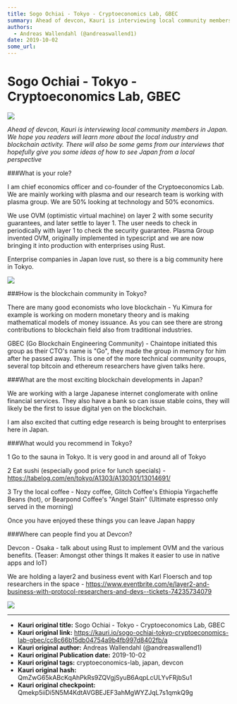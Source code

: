 ```yaml
---
title: Sogo Ochiai - Tokyo - Cryptoeconomics Lab, GBEC
summary: Ahead of devcon, Kauri is interviewing local community members in Japan. We hope you readers will learn more about the local industry and blockchain activity. There will also be some gems from our interviews that hopefully give you some ideas of how to see Japan from a local perspectiveWhat is your role? I am chief economics officer and co-founder of the Cryptoeconomics Lab. We are mainly working with plasma and our research team is working with plasma group. We are 50% looking at technology and
authors:
  - Andreas Wallendahl (@andreaswallend1)
date: 2019-10-02
some_url: 
---
```


# Sogo Ochiai - Tokyo - Cryptoeconomics Lab, GBEC

![](https://ipfs.infura.io/ipfs/QmfArG4iGv6YNsNCKAo5SWmuYQbe5ac6JSqy625Nqxh6Q6)


_Ahead of devcon, Kauri is interviewing local community members in Japan. We hope you readers will learn more about the local industry and blockchain activity. There will also be some gems from our interviews that hopefully give you some ideas of how to see Japan from a local perspective_

###What is your role?

I am chief economics officer and co-founder of the Cryptoeconomics Lab. We are mainly working with plasma and our research team is working with plasma group. We are 50% looking at technology and 50% economics. 

We use OVM (optimistic virtual machine) on layer 2 with some security guarantees, and later settle to layer 1. The user needs to check in periodically with layer 1 to check the security guarantee. Plasma Group invented OVM, originally implemented in typescript and we are now bringing it into production with enterprises using Rust. 

Enterprise companies in Japan love rust, so there is a big community here in Tokyo. 

![](https://ipfs.infura.io/ipfs/QmRrdwx8L8CDahWaupyuX39f4HsXdBKtZKT8Jvqbo2jq6A)

###How is the blockchain community in Tokyo?

There are many good economists who love blockchain - Yu Kimura for example is working on modern monetary theory and is making mathematical models of money issuance. As you can see there are strong contributions to blockchain field also from traditional industries. 

GBEC (Go Blockchain Engineering Community) - Chaintope initiated this group as their CTO's name is "Go", they made the group in memory for him after he passed away. This is one of the more technical community groups, several top bitcoin and ethereum researchers have given talks here. 

###What are the most exciting blockchain developments in Japan?

We are working with a large Japanese internet conglomerate with online financial services. They also have a bank so can issue stable coins, they will likely be the first to issue digital yen on the blockchain. 

I am also excited that cutting edge research is being brought to enterprises here in Japan. 

###What would you recommend in Tokyo?

1 Go to the sauna in Tokyo. It is very good in and around all of Tokyo

2 Eat sushi (especially good price for lunch specials) - https://tabelog.com/en/tokyo/A1303/A130301/13014691/

3 Try the local coffee - Nozy coffee, Glitch Coffee's Ethiopia Yirgacheffe Beans (hot), or Bearpond Coffee's "Angel Stain" (Ultimate espresso only served in the morning)

Once you have enjoyed these things you can leave Japan happy

###Where can people find you at Devcon?

Devcon - Osaka - talk about using Rust to implement OVM and the various benefits. (Teaser: Amongst other things It makes it easier to use in native apps and IoT)

We are holding a layer2 and business event with Karl Floersch and top researchers in the space - https://www.eventbrite.com/e/layer2-and-business-with-protocol-researchers-and-devs--tickets-74235734079

![](https://ipfs.infura.io/ipfs/QmXj3ohVejfJoz5rDYHZ87tkeiyucHYjamo1hzuMaWYR2y)



---

- **Kauri original title:** Sogo Ochiai - Tokyo - Cryptoeconomics Lab, GBEC
- **Kauri original link:** https://kauri.io/sogo-ochiai-tokyo-cryptoeconomics-lab-gbec/cc8c66b15db04754a9b4fb997d8402fb/a
- **Kauri original author:** Andreas Wallendahl (@andreaswallend1)
- **Kauri original Publication date:** 2019-10-02
- **Kauri original tags:** cryptoeconomics-lab, japan, devcon
- **Kauri original hash:** QmZwG65kABcKqAhPkRs9ZQVgjSyuB6AqpLcULYvFRjbSu1
- **Kauri original checkpoint:** Qmekp5iiDi5N5M4KdtAVGBEJEF3ahMgWYZJqL7s1qmkQ9g



